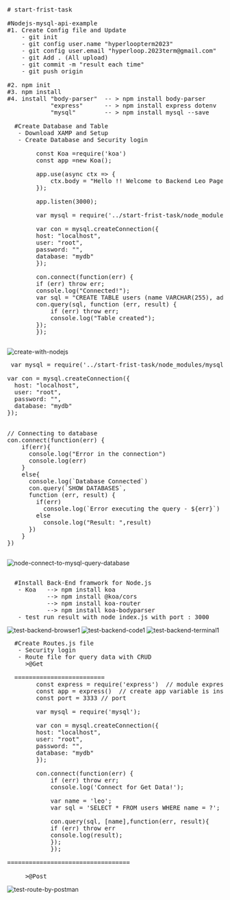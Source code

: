 <pre>
# start-frist-task

#Nodejs-mysql-api-example
#1. Create Config file and Update
    - git init
    - git config user.name "hyperloopterm2023"
    - git config user.email "hyperloop.2023term@gmail.com"
    - git Add . (All upload)
    - git commit -m "result each time"
    - git push origin

#2. npm init
#3. npm install 
#4. install "body-parser"  -- > npm install body-parser
            "express"      -- > npm install express dotenv
            "mysql"        -- > npm install mysql --save
             
  #Create Database and Table   
   - Download XAMP and Setup
   - Create Database and Security login
   
        const Koa =require('koa')
        const app =new Koa();

        app.use(async ctx => {
            ctx.body = "Hello !! Welcome to Backend Leo Page ";
        });

        app.listen(3000);

        var mysql = require('../start-frist-task/node_modules/mysql');

        var con = mysql.createConnection({
        host: "localhost",
        user: "root",
        password: "",
        database: "mydb"
        });

        con.connect(function(err) {
        if (err) throw err;
        console.log("Connected!");
        var sql = "CREATE TABLE users (name VARCHAR(255), address VARCHAR(255))";
        con.query(sql, function (err, result) {
            if (err) throw err;
            console.log("Table created");
        });
        });
 </pre>
  
  
  ![create-with-nodejs](https://user-images.githubusercontent.com/121533968/209927515-1d4824e9-b0df-4adf-880b-87805bb46e64.jpg)
  

<pre>
 var mysql = require('../start-frist-task/node_modules/mysql');

var con = mysql.createConnection({
  host: "localhost",
  user: "root",
  password: "",
  database: "mydb"
});

  
// Connecting to database
con.connect(function(err) {
    if(err){
      console.log("Error in the connection")
      console.log(err)
    }
    else{
      console.log(`Database Connected`)
      con.query(`SHOW DATABASES`, 
      function (err, result) {
        if(err)
          console.log(`Error executing the query - ${err}`)
        else
          console.log("Result: ",result) 
      })
    }
})
 </pre>

  ![node-connect-to-mysql-query-database](https://user-images.githubusercontent.com/121533968/209930277-6f30e820-3657-44c1-b0bd-4b322bc029d8.jpg)   

 <pre>

  #Install Back-End framwork for Node.js
   - Koa   --> npm install koa
           --> npm install @koa/cors
           --> npm install koa-router
           --> npm install koa-bodyparser
   - test run result with node index.js with port : 3000
</pre>
   
   ![test-backend-browser1](https://user-images.githubusercontent.com/121533968/209915683-3d3a3de3-8edc-4aca-9caa-aed3774d10b5.jpg)
   ![test-backend-code1](https://user-images.githubusercontent.com/121533968/209915692-4f495f8d-9f8c-4282-81bf-8abadc9b7520.jpg)
   ![test-backend-terminal1](https://user-images.githubusercontent.com/121533968/209915698-cf85174f-cef1-4fe9-a065-e9036eb7c12b.jpg)

<pre>
  #Create Routes.js file
   - Security login 
   - Route file for query data with CRUD
     >@Get

  =========================
        const express = require('express')  // module express
        const app = express()  // create app variable is instance of express
        const port = 3333 // port 

        var mysql = require('mysql');

        var con = mysql.createConnection({
        host: "localhost",
        user: "root",
        password: "",
        database: "mydb"
        });

        con.connect(function(err) {
            if (err) throw err;
            console.log('Connect for Get Data!');
            
            var name = 'leo'; 
            var sql = 'SELECT * FROM users WHERE name = ?';

            con.query(sql, [name],function(err, result){ 
            if (err) throw err
            console.log(result);
            });
            });

==================================

     >@Post
</pre>

   ![test-route-by-postman](https://user-images.githubusercontent.com/121533968/209923960-91581d59-1020-4bad-8e15-14488aab8862.jpg)

